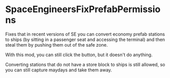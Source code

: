# SpaceEngineersFixPrefabPermissions

Fixes that in recent versions of SE you can convert economy prefab stations to ships (by sitting in a passenger seat and accessing the terminal) and then steal them by pushing them out of the safe zone.

With this mod, you can still click the button, but it doesn't do anything.

Converting stations that do not have a store block to ships is still allowed, so you can still capture maydays and take them away.